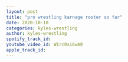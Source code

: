 ```yaml
---
layout: post
title: "pro wrestling karnage roster so far"
date: 2020-10-18
categories: kyles-wrestling
author: kyles-wrestling
spotify_track_id: 
youtube_video_id: W1rc0si6wA8
apple_track_id: 
---
```

